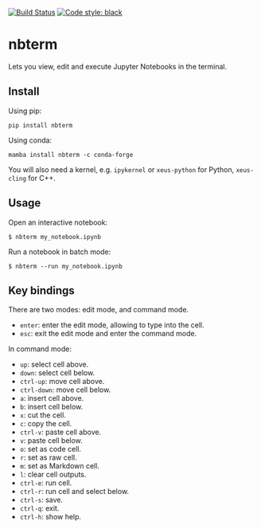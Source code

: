 [![Build Status](https://github.com/davidbrochart/nbterm/workflows/CI/badge.svg)](https://github.com/davidbrochart/nbterm/actions)
[![Code style: black](https://img.shields.io/badge/code%20style-black-000000.svg)](https://github.com/psf/black)

# nbterm

Lets you view, edit and execute Jupyter Notebooks in the terminal.

## Install

Using pip:

```
pip install nbterm
```

Using conda:

```
mamba install nbterm -c conda-forge
```

You will also need a kernel, e.g. `ipykernel` or `xeus-python` for Python, `xeus-cling` for C++.

## Usage

Open an interactive notebook:

```
$ nbterm my_notebook.ipynb
```

Run a notebook in batch mode:

```
$ nbterm --run my_notebook.ipynb
```

## Key bindings

There are two modes: edit mode, and command mode.

- `enter`: enter the edit mode, allowing to type into the cell.
- `esc`: exit the edit mode and enter the command mode.

In command mode:

- `up`: select cell above.
- `down`: select cell below.
- `ctrl-up`: move cell above.
- `ctrl-down`: move cell below.
- `a`: insert cell above.
- `b`: insert cell below.
- `x`: cut the cell.
- `c`: copy the cell.
- `ctrl-v`: paste cell above.
- `v`: paste cell below.
- `o`: set as code cell.
- `r`: set as raw cell.
- `m`: set as Markdown cell.
- `l`: clear cell outputs.
- `ctrl-e`: run cell.
- `ctrl-r`: run cell and select below.
- `ctrl-s`: save.
- `ctrl-q`: exit.
- `ctrl-h`: show help.
